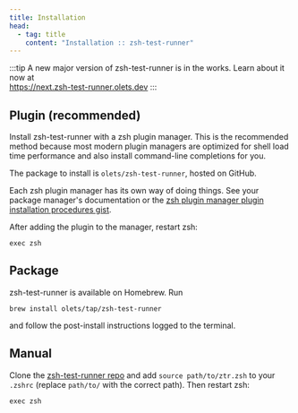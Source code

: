 ```yaml
---
title: Installation
head:
  - tag: title
    content: "Installation :: zsh-test-runner"
---
```


:::tip
A new major version of zsh-test-runner is in the works. Learn about it now at  
https://next.zsh-test-runner.olets.dev
:::

## Plugin (recommended)

Install zsh-test-runner with a zsh plugin manager. This is the recommended method because most modern plugin managers are optimized for shell load time performance and also install command-line completions for you.

The package to install is `olets/zsh-test-runner`, hosted on GitHub.

Each zsh plugin manager has its own way of doing things. See your package manager's documentation or the [zsh plugin manager plugin installation procedures gist](https://gist.github.com/olets/06009589d7887617e061481e22cf5a4a).

After adding the plugin to the manager, restart zsh:

```shell
exec zsh
```

## Package

zsh-test-runner is available on Homebrew. Run

```shell
brew install olets/tap/zsh-test-runner
```

and follow the post-install instructions logged to the terminal.

## Manual

Clone the [zsh-test-runner repo](https://github.com/olets/zsh-test-runner) and add `source path/to/ztr.zsh` to your `.zshrc` (replace `path/to/` with the correct path). Then restart zsh:

```shell
exec zsh
```
